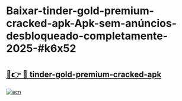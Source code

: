 # Baixar-tinder-gold-premium-cracked-apk-Apk-sem-anúncios-desbloqueado-completamente-2025-#k6x52

# <h2><a href="https://ainizakaria.my?title=tinder-gold-premium-cracked-apk&ref=24M">🔗👉 🔴 tinder-gold-premium-cracked-apk</a></h2>

[![acn](https://github.com/user-attachments/assets/0f9c940e-d8b0-45ae-aac7-cd30a18b3e1c)](https://ainizakaria.my?title=tinder-gold-premium-cracked-apk&ref=24M)

